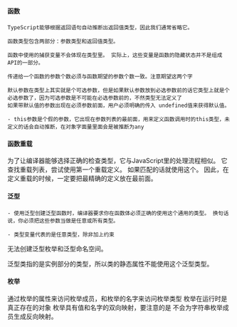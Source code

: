 #### 函数

    TypeScript能够根据返回语句自动推断出返回值类型，因此我们通常省略它。

    函数类型包含两部分：参数类型和返回值类型。

    函数中使用的捕获变量不会体现在类型里。 实际上，这些变量是函数的隐藏状态并不是组成API的一部分。

    传递给一个函数的参数个数必须与函数期望的参数个数一致。注意期望这两个字

    默认参数在类型上其实就是个可选参数，但是如果默认参数放到必选参数前的话它类型上就是个必选参数了，因为可选参数是不可能在必选参数前的，不然类型无法定义了
    如果带默认值的参数出现在必须参数前面，用户必须明确的传入 undefined值来获得默认值。

    - this参数是个假的参数，它出现在参数列表的最前面，用来定义函数调用时的this类型，未定义的话会自动推断，在对象字面量里面会是被推断为any

#### 函数重载

为了让编译器能够选择正确的检查类型，它与JavaScript里的处理流程相似。 它查找重载列表，尝试使用第一个重载定义。 如果匹配的话就使用这个。 因此，在定义重载的时候，一定要把最精确的定义放在最前面。

    
#### 泛型
    - 使用泛型创建泛型函数时，编译器要求你在函数体必须正确的使用这个通用的类型。 换句话说，你必须把这些参数当做是任意或所有类型。

    - 类型变量代表的是任意类型，除非加上约束

无法创建泛型枚举和泛型命名空间。

泛型类指的是实例部分的类型，所以类的静态属性不能使用这个泛型类型。

#### 枚举

通过枚举的属性来访问枚举成员，和枚举的名字来访问枚举类型
枚举在运行时是真正存在的对象
枚举具有值和名字的双向映射，要注意的是 不会为字符串枚举成员生成反向映射。
